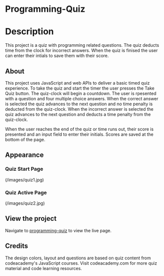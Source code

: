# Programming-Quiz

# Description

This project is a quiz with programming related questions. The quiz deducts time from the clock for incorrect answers. When the quiz is finised the user can enter their intials to save them with their score.  

## About

This project uses JavaScript and web APIs to deliver a basic timed quiz experience. To take the quiz and start the timer the user presses the Take Quiz button. The quiz-clock will begin a countdown. The user is rpesented with a question and four multiple choice answers. When the correct answer is selected the quiz advances to the next question and no time penalty is deducted from the quiz-clock. When the incorrect answer is selected the quiz advances to the next question and deducts a time penalty from the quiz-clock.

When the user reaches the end of the quiz or time runs out, their score is presented and an input field to enter their initials. Scores are saved at the bottom of the page.

## Appearance

### Quiz Start Page
(/images/quiz1.jpg)

### Quiz Active Page

(/images/quiz2.jpg)


## View the project

Navigate to [programming-quiz](https://levisgaragegroupinc.github.io/programming-quiz/) to view the live page. 

## Credits

The design colors, layout and questions are based on quiz content from codeacademy's JavaScript courses. Visit codeacademy.com for more quiz material and code learning resources. 

